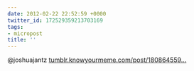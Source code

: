 ```yaml
---
date: 2012-02-22 22:52:59 +0000
twitter_id: 172529359213703169
tags:
- micropost
title: ''
---
```


@joshuajantz [tumblr.knowyourmeme.com/post/180864559…](http://tumblr.knowyourmeme.com/post/18086455959/the-hills-are-alive-with-the-sound-of)

